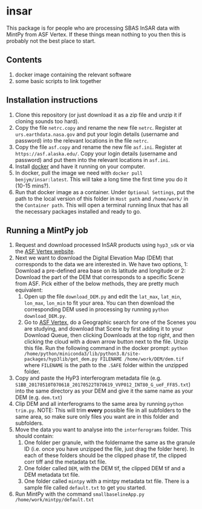 # insar

This package is for people who are processing SBAS InSAR data with MintPy from ASF Vertex. If these things mean nothing to you then this is probably not the best place to start.

## Contents
1. docker image containing the relevant software
2. some basic scripts to link together

## Installation instructions
1. Clone this repository (or just download it as a zip file and unzip it if cloning sounds too hard).
2. Copy the file `netrc.copy` and rename the new file `netrc`. Register at `urs.earthdata.nasa.gov` and put your login details (username and password) into the relevant locations in the file `netrc`.
3. Copy the file `asf.copy` and rename the new file `asf.ini`. Register at `https://asf.alaska.edu/`. Copy your login details (username and password) and put them into the relevant locations in `asf.ini`.
4. Install [docker](https://www.docker.com/) and have it running on your computer.
5. In docker, pull the image we need with `docker pull benjym/insar:latest`. This will take a long time the first time you do it (10-15 mins?).
6. Run that docker image as a container. Under `Optional Settings`, put the path to the local version of this folder in `Host path` and `/home/work/` in the `Container path`. This will open a terminal running linux that has all the necessary packages installed and ready to go.

## Running a MintPy job
1. Request and download processed InSAR products using `hyp3_sdk` or via the [ASF Vertex website](https://search.asf.alaska.edu/#/).
2. Next we want to download the Digital Elevation Map (DEM) that corresponds to the data we are interested in. We have two options, 1: Download a pre-defined area base on its latitude and longitude or 2: Download the part of the DEM that corresponds to a specific Scene from ASF. Pick either of the below methods, they are pretty much equivalent:
    1. Open up the file `download_DEM.py` and edit the `lat_max`, `lat_min`, `lon_max`, `lon_min` to fit your area. You can then download the corresponding DEM used in processing by running `python download_DEM.py`.
    2. Go to [ASF Vertex](https://search.asf.alaska.edu/#/), do a Geographic search for one of the Scenes you are studying, and download that Scene by first adding it to your Download Queue, then clicking Downloads at the top right, and then clicking the cloud with a down arrow button next to the file. Unzip this file. Run the following command in the docker prompt: `python /home/python/miniconda3/lib/python3.8/site-packages/hyp3lib/get_dem.py FILENAME /home/work/DEM/dem.tif` where `FILENAME` is the path to the `.SAFE` folder within the unzipped folder.
3. Copy and paste the HyP3 interferogram metadata file (e.g. `S1BB_20170510T070618_20170522T070619_VVP012_INT80_G_ueF_FF85.txt`) into the same directory as your DEM and give it the same name as your DEM (e.g. `dem.txt`)
4. Clip DEM and all interferograms to the same area by running `python trim.py`. NOTE: This will trim **every** possible file in all subfolders to the same area, so make sure only files you want are in this folder and subfolders.
5. Move the data you want to analyse into the `interferograms` folder. This should contain:
    1. One folder per granule, with the foldername the same as the granule ID (i.e. once you have unzipped the file, just drag the folder here). In each of these folders should be the clipped phase tif, the clipped corr tiff and the metadata txt file.
    2. One folder called `DEM`, with the DEM tif, the clipped DEM tif and a DEM metadata txt file.
    3. One folder called `mintpy` with a mintpy metadata txt file. There is a sample file called `default.txt` to get you started.
6. Run MintPy with the command `smallbaselineApp.py /home/work/mintpy/default.txt`

